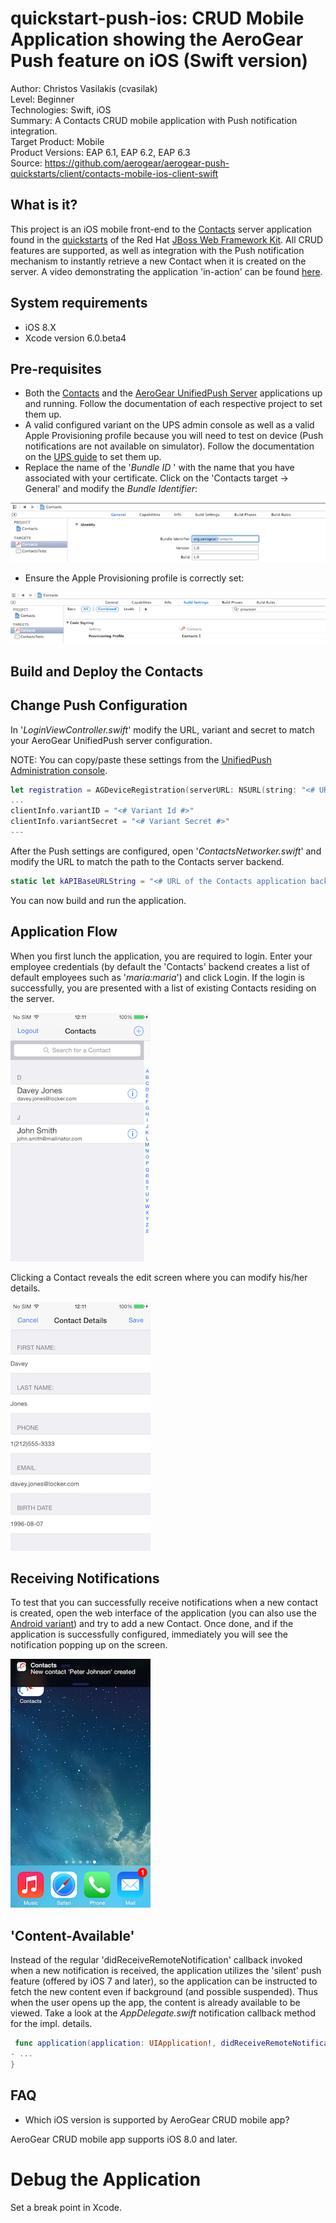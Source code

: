 quickstart-push-ios: CRUD Mobile Application showing the AeroGear Push feature on iOS  (Swift version)
======================================================================================================
Author: Christos Vasilakis (cvasilak)  
Level: Beginner  
Technologies: Swift, iOS  
Summary: A Contacts CRUD mobile application with Push notification integration.  
Target Product: Mobile  
Product Versions: EAP 6.1, EAP 6.2, EAP 6.3  
Source: https://github.com/aerogear/aerogear-push-quickstarts/client/contacts-mobile-ios-client-swift

What is it?
-----------

This project is an iOS mobile front-end to the [Contacts](https://github.com/jboss-developer/jboss-wfk-quickstarts/contacts-mobile-picketlink-secured) server application found in the [quickstarts](https://github.com/jboss-developer/jboss-wfk-quickstarts) of the Red Hat [JBoss Web Framework Kit](http://www.jboss.org/jdf/). All CRUD features are supported, as well as integration with the Push notification mechanism to instantly retrieve a new Contact when it is created on the server. A video demonstrating the application 'in-action' can be found [here](https://vimeo.com/96095487). 

System requirements
-------------------
- iOS 8.X
- Xcode version 6.0.beta4


Pre-requisites
---------

* Both the [Contacts](https://github.com/jboss-developer/jboss-wfk-quickstarts/contacts-mobile-picketlink-secured) and the [AeroGear UnifiedPush Server](https://github.com/aerogear/aerogear-unifiedpush-server/tree/0.10.x) applications up and running. Follow the documentation of each respective project to set them up.
* A valid configured variant on the UPS admin console as well as a valid Apple Provisioning profile because you will need to test on device (Push notifications are not available on simulator). Follow the documentation on the [UPS guide](http://aerogear.org/docs/unifiedpush/aerogear-push-ios/) to set them up.
* Replace the name of the '_Bundle ID_ ' with the name that you have associated with your certificate. 
Click on the 'Contacts target -> General' and modify the _Bundle Identifier_:

![change contacts bundle](doc/change-contacts-bundle.png)

* Ensure the Apple Provisioning profile is correctly set:

![change provisioning profile](doc/change-provisioning-profile.png)


Build and Deploy the Contacts
-------------------------------

## Change Push Configuration

In '_LoginViewController.swift_' modify the URL, variant and secret to match your AeroGear UnifiedPush server configuration. 

NOTE:
You can copy/paste these settings from the [UnifiedPush Administration console](http://aerogear.org/docs/unifiedpush/ups_userguide/admin-ui/).

```swift
let registration = AGDeviceRegistration(serverURL: NSURL(string: "<# URL of the running AeroGear UnifiedPush Server #>"))
...
clientInfo.variantID = "<# Variant Id #>"
clientInfo.variantSecret = "<# Variant Secret #>"
---
```

After the Push settings are configured, open '_ContactsNetworker.swift_' and modify the URL to match the path to the Contacts server backend.

```swift
static let kAPIBaseURLString = "<# URL of the Contacts application backend #>";
```

You can now build and run the application.


Application Flow
----------------------

When you first lunch the application, you are required to login. Enter your employee credentials (by default the 'Contacts' backend creates a list of default employees such as '_maria:maria_') and click Login. If the login is successfully, you are presented with a list of existing Contacts residing on the server. 

![contacts list home screen](doc/contacts-list.png)

Clicking a Contact reveals the edit screen where you can modify his/her details.

![contact details](doc/contact-details.png)

Receiving Notifications
----------------------

To test that you can successfully receive notifications when a new contact is created, open the web interface of the application (you can also use the [Android variant](https://github.com/aerogear/aerogear-push-quickstarts/client/android)) and try to add a new Contact. Once done, and if the application is successfully configured, immediately you will see the notification popping up on the screen.

![contact details](doc/notification.png)

## 'Content-Available'

Instead of the regular 'didReceiveRemoteNotification' callback invoked when a new notification is received, the application utilizes the 'silent' push feature (offered by iOS 7 and later), so the application can be instructed to fetch the new content even if background (and possible suspended). Thus when the user opens up the app, the content is already available to be viewed. Take a look at the _AppDelegate.swift_ notification callback method for the impl. details.

```swift
 func application(application: UIApplication!, didReceiveRemoteNotification userInfo: [NSObject : AnyObject]!, fetchCompletionHandler completionHandler: ((UIBackgroundFetchResult) -> Void)!) { 
- ...
}
```


FAQ
---

* Which iOS version is supported by AeroGear CRUD mobile app?

AeroGear CRUD mobile app supports iOS 8.0 and later.


Debug the Application
=====================

Set a break point in Xcode.
